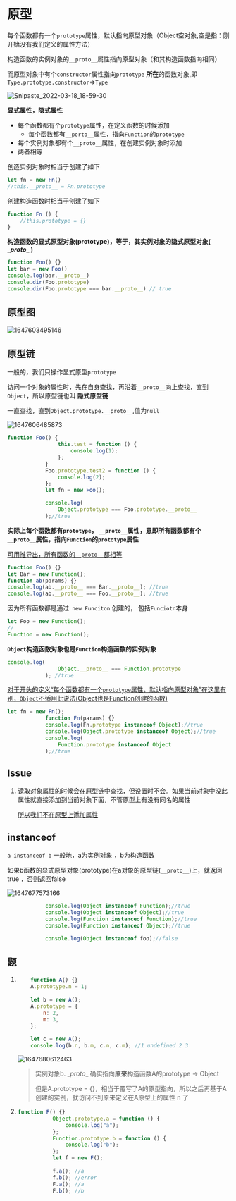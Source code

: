 # 原型

每个函数都有一个`prototype`属性，默认指向原型对象（Object空对象,空是指：刚开始没有我们定义的属性方法）

构造函数的实例对象的`__proto__`属性指向原型对象（和其构造函数指向相同）



而原型对象中有个`constructor`属性指向`prototype` **所在**的函数对象,即`Type.prototype.constructor`=>`Type`



![Snipaste_2022-03-18_18-59-30](assets/Snipaste_2022-03-18_18-59-30.png)

**显式属性，隐式属性**

- 每个函数都有个`prototype`属性，在定义函数的时候添加
  - 每个函数都有`__porto__`属性，指向`Function`的`prototype`
- 每个实例对象都有个`__proto__`属性，在创建实例对象时添加
- 两者相等

创造实例对象时相当于创建了如下

```js
let fn = new Fn()
//this.__proto__ = Fn.prototype 
```

创建构造函数时相当于创建了如下

```js
function Fn () {
    //this.prototype = {}
}
```

**构造函数的显式原型对象(prototype)，等于，其实例对象的隐式原型对象( \__proto__ )**

```js
function Foo() {}
let bar = new Foo()
console.log(bar.__proto__)
console.dir(Foo.prototype)
console.dir(Foo.prototype === bar.__proto__) // true
```





## **原型图**



![1647603495146](assets/1647603495146.png)

## 原型链

一般的，我们只操作显式原型`prototype`



访问一个对象的属性时，先在自身查找，再沿着`__proto__`向上查找，直到`Object`，所以原型链也叫 **隐式原型链** 

一直查找，直到`Object.prototype.__proto__`,值为`null`



![1647606485873](assets/1647606485873.png)

```js
function Foo() {
                this.test = function () {
                    console.log(1);
                };
            }
            Foo.prototype.test2 = function () {
                console.log(2);
            };
            let fn = new Foo();

            console.log(
                Object.prototype === Foo.prototype.__proto__
            );//true
```



**实际上每个函数都有`prototype`， `__proto__`属性，意即所有函数都有个`__proto__`属性，指向`Function`的`prototype`属性**

<u>可用推导出，所有函数的`__proto__`都相等</u>

```js
function Foo() {}
let Bar = new Function();
function ab(params) {}
console.log(ab.__proto__ === Bar.__proto__); //true
console.log(ab.__proto__ === Foo.__proto__); //true
```



因为所有函数都是通过` new Funciton` 创建的， 包括`Funciotn`本身

```js
let Foo = new Function();
//
Function = new Function();
```





**`Object`构造函数对象也是`Function`构造函数的实例对象**

```js
console.log(
                Object.__proto__ === Function.prototype
            ); //true
```

<u>对于开头的定义“每个函数都有一个`prototype`属性，默认指向原型对象”在这里有别，`Object`不适用此说法(Object也是Function创建的函数)</u>

```js
let fn = new Fn();
            function Fn(params) {}
            console.log(Fn.prototype instanceof Object);//true
            console.log(Object.prototype instanceof Object);//true
            console.log(
                Function.prototype instanceof Object
            );//true
```

## Issue

1. 读取对象属性的时候会在原型链中查找，但设置时不会。如果当前对象中没此属性就直接添加到当前对象下面，不管原型上有没有同名的属性

   <u>所以我们不在原型上添加属性</u>



## instanceof

`a instanceof b`  一般地，a为实例对象 ，b为构造函数

如果b函数的显式原型对象(prototype)在a对象的原型链(`__proto__`)上，就返回true ，否则返回false



![1647677573166](assets/1647677573166.png)

```js
			console.log(Object instanceof Function);//true
            console.log(Object instanceof Object);//true
            console.log(Function instanceof Function);//true
            console.log(Function instanceof Object);//true

            console.log(Object instanceof foo);//false
```

## 题

1. ```js
       function A() {}
       A.prototype.n = 1;
    
       let b = new A();
       A.prototype = {
           n: 2,
           m: 3,
       };
    
       let c = new A();
       console.log(b.n, b.m, c.n, c.m); //1 undefined 2 3
   ```

   ![1647680612463](assets/1647680612463.png)

   > 实例对象b. \__proto__ 确实指向**原来**构造函数A的prototype -> Object
   >
   > 但是A.prototype = {}，相当于覆写了A的原型指向，所以之后再基于A创建的实例，就访问不到原来定义在A原型上的属性 n 了

2. ```js
   function F() {}
              Object.prototype.a = function () {
                  console.log("a");
              };
              Function.prototype.b = function () {
                  console.log("b");
              };
              let f = new F();
     
              f.a(); //a
              f.b(); //error
              F.a(); //a
              F.b(); //b
   ```

   